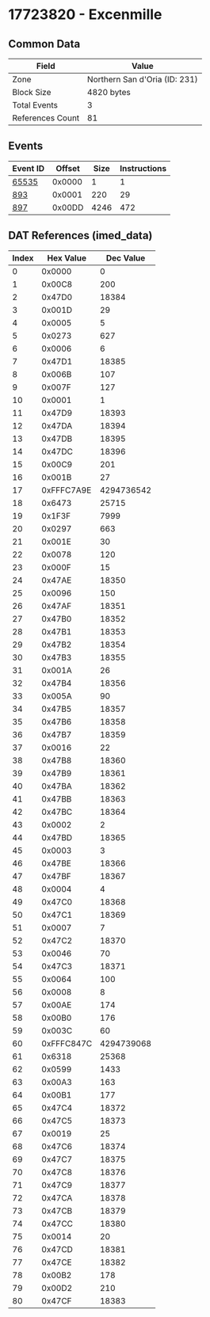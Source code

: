 # 17723820 - Excenmille

## Common Data

| Field            | Value                         |
|------------------|-------------------------------|
| Zone             | Northern San d'Oria (ID: 231) |
| Block Size       | 4820 bytes                    |
| Total Events     | 3                             |
| References Count | 81                            |

## Events

| Event ID            | Offset   |   Size |   Instructions |
|---------------------|----------|--------|----------------|
| [65535](./65535.md) | 0x0000   |      1 |              1 |
| [893](./893.md)     | 0x0001   |    220 |             29 |
| [897](./897.md)     | 0x00DD   |   4246 |            472 |

## DAT References (imed_data)

|   Index | Hex Value   |   Dec Value |
|---------|-------------|-------------|
|       0 | 0x0000      |           0 |
|       1 | 0x00C8      |         200 |
|       2 | 0x47D0      |       18384 |
|       3 | 0x001D      |          29 |
|       4 | 0x0005      |           5 |
|       5 | 0x0273      |         627 |
|       6 | 0x0006      |           6 |
|       7 | 0x47D1      |       18385 |
|       8 | 0x006B      |         107 |
|       9 | 0x007F      |         127 |
|      10 | 0x0001      |           1 |
|      11 | 0x47D9      |       18393 |
|      12 | 0x47DA      |       18394 |
|      13 | 0x47DB      |       18395 |
|      14 | 0x47DC      |       18396 |
|      15 | 0x00C9      |         201 |
|      16 | 0x001B      |          27 |
|      17 | 0xFFFC7A9E  |  4294736542 |
|      18 | 0x6473      |       25715 |
|      19 | 0x1F3F      |        7999 |
|      20 | 0x0297      |         663 |
|      21 | 0x001E      |          30 |
|      22 | 0x0078      |         120 |
|      23 | 0x000F      |          15 |
|      24 | 0x47AE      |       18350 |
|      25 | 0x0096      |         150 |
|      26 | 0x47AF      |       18351 |
|      27 | 0x47B0      |       18352 |
|      28 | 0x47B1      |       18353 |
|      29 | 0x47B2      |       18354 |
|      30 | 0x47B3      |       18355 |
|      31 | 0x001A      |          26 |
|      32 | 0x47B4      |       18356 |
|      33 | 0x005A      |          90 |
|      34 | 0x47B5      |       18357 |
|      35 | 0x47B6      |       18358 |
|      36 | 0x47B7      |       18359 |
|      37 | 0x0016      |          22 |
|      38 | 0x47B8      |       18360 |
|      39 | 0x47B9      |       18361 |
|      40 | 0x47BA      |       18362 |
|      41 | 0x47BB      |       18363 |
|      42 | 0x47BC      |       18364 |
|      43 | 0x0002      |           2 |
|      44 | 0x47BD      |       18365 |
|      45 | 0x0003      |           3 |
|      46 | 0x47BE      |       18366 |
|      47 | 0x47BF      |       18367 |
|      48 | 0x0004      |           4 |
|      49 | 0x47C0      |       18368 |
|      50 | 0x47C1      |       18369 |
|      51 | 0x0007      |           7 |
|      52 | 0x47C2      |       18370 |
|      53 | 0x0046      |          70 |
|      54 | 0x47C3      |       18371 |
|      55 | 0x0064      |         100 |
|      56 | 0x0008      |           8 |
|      57 | 0x00AE      |         174 |
|      58 | 0x00B0      |         176 |
|      59 | 0x003C      |          60 |
|      60 | 0xFFFC847C  |  4294739068 |
|      61 | 0x6318      |       25368 |
|      62 | 0x0599      |        1433 |
|      63 | 0x00A3      |         163 |
|      64 | 0x00B1      |         177 |
|      65 | 0x47C4      |       18372 |
|      66 | 0x47C5      |       18373 |
|      67 | 0x0019      |          25 |
|      68 | 0x47C6      |       18374 |
|      69 | 0x47C7      |       18375 |
|      70 | 0x47C8      |       18376 |
|      71 | 0x47C9      |       18377 |
|      72 | 0x47CA      |       18378 |
|      73 | 0x47CB      |       18379 |
|      74 | 0x47CC      |       18380 |
|      75 | 0x0014      |          20 |
|      76 | 0x47CD      |       18381 |
|      77 | 0x47CE      |       18382 |
|      78 | 0x00B2      |         178 |
|      79 | 0x00D2      |         210 |
|      80 | 0x47CF      |       18383 |

